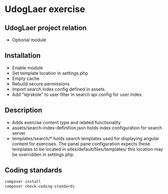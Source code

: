 # UdogLaer exercise

## UdogLaer project relation
- Optional module

## Installation
- Enable module
- Set template location in settings.php
- Empty cache
- Rebuild secure permissions
- Import search index config defined in assets.
- Add "lejrskole" to user filter in search api config for user index.

## Description
- Adds exercise content type and related functionality
- assets/search-index-definition.json holds index configuration for
  search server.
- templates/search/* holds search templates used for displaying angular
  content for exercises. The panel pane configuration expects these
  templates to be located in sites/default/files/templates/ this
  location may be overridden in settings.php.

## Coding standards

```sh
composer install
composer check-coding-standards
```
